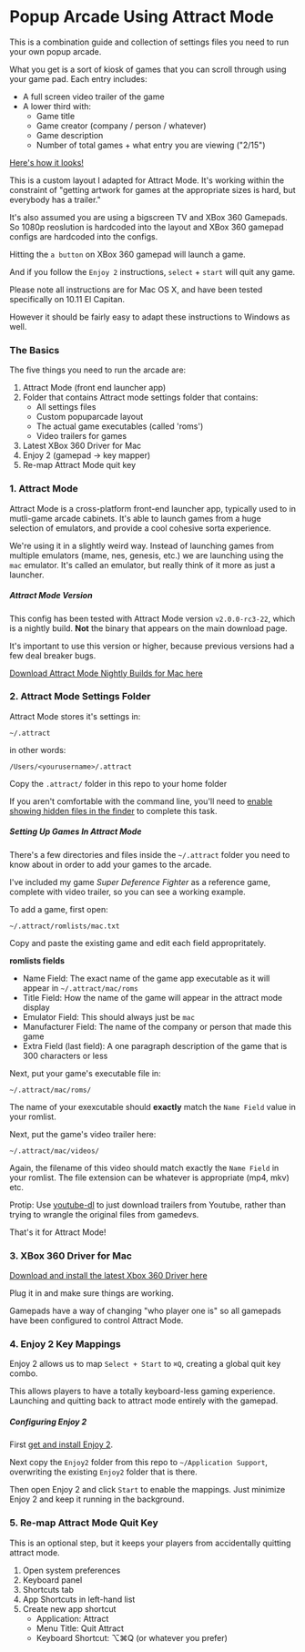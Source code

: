 # Popup Arcade Using Attract Mode

This is a combination guide and collection of settings files you need to run your own popup arcade. 

What you get is a sort of kiosk of games that you can scroll through using your game pad. Each entry includes:

- A full screen video trailer of the game
- A lower third with:
    + Game title
    + Game creator (company / person / whatever)
    + Game description
    + Number of total games + what entry you are viewing ("2/15")

[Here's how it looks!](https://www.youtube.com/watch?v=1sqFD52btIo)

This is a custom layout I adapted for Attract Mode. It's working within the constraint of "getting artwork for games at the appropriate sizes is hard, but everybody has a trailer."

It's also assumed you are using a bigscreen TV and XBox 360 Gamepads. So 1080p reoslution is hardcoded into the layout and XBox 360 gamepad configs are hardcoded into the configs. 

Hitting the `a button` on XBox 360 gamepad will launch a game.

And if you follow the `Enjoy 2` instructions, `select` + `start` will quit any game.

Please note all instructions are for Mac OS X, and have been tested specifically on 10.11 El Capitan. 

However it should be fairly easy to adapt these instructions to Windows as well.

### The Basics

The five things you need to run the arcade are:
 
1. Attract Mode (front end launcher app)
2. Folder that contains Attract mode settings folder that contains:
    +  All settings files
    +  Custom popuparcade layout
    +  The actual game executables (called 'roms')
    +  Video trailers for games
3. Latest XBox 360 Driver for Mac
4. Enjoy 2 (gamepad -> key mapper)
5. Re-map Attract Mode quit key

### 1. Attract Mode

Attract Mode is a cross-platform front-end launcher app, typically used to in mutli-game arcade cabinets. It's able to launch games from a huge selection of emulators, and provide a cool cohesive sorta experience.

We're using it in a slightly weird way. Instead of launching games from multiple emulators (mame, nes, genesis, etc.) we are launching using the `mac` emulator. It's called an emulator, but really think of it more as just a launcher. 

##### Attract Mode Version

This config has been tested with Attract Mode version `v2.0.0-rc3-22`, which is a nightly build. **Not** the binary that appears on the main download page.

It's important to use this version or higher, because previous versions had a few deal breaker bugs.

[Download Attract Mode Nightly Builds for Mac here](https://build.zaplabs.com/project/attractmode/)

### 2. Attract Mode Settings Folder

Attract Mode stores it's settings in:

`~/.attract`

in other words:

`/Users/<yourusername>/.attract`   

Copy the `.attract/` folder in this repo to your home folder

If you aren't comfortable with the command line, you'll need to [enable showing hidden files in the finder](http://ianlunn.co.uk/articles/quickly-showhide-hidden-files-mac-os-x-mavericks/) to complete this task.

##### Setting Up Games In Attract Mode

There's a few directories and files inside the `~/.attract` folder you need to know about in order to add your games to the arcade.

I've included my game *Super Deference Fighter* as a reference game, complete with video trailer, so you can see a working example.

To add a game, first open:

    ~/.attract/romlists/mac.txt

Copy and paste the existing game and edit each field appropritately. 

**romlists fields**

- Name Field: The exact name of the game app executable as it will appear in `~/.attract/mac/roms`
- Title Field: How the name of the game will appear in the attract mode display
- Emulator Field: This should always just be `mac`
- Manufacturer Field: The name of the company or person that made this game
- Extra Field (last field): A one paragraph description of the game that is 300 characters or less

Next, put your game's executable file in:

`~/.attract/mac/roms/`

The name of your exexcutable should **exactly** match the `Name Field` value in your romlist.

Next, put the game's video trailer here:

`~/.attract/mac/videos/`

Again, the filename of this video should match exactly the `Name Field` in your romlist. The file extension can be whatever is appropriate (mp4, mkv) etc.

Protip: Use [youtube-dl](https://rg3.github.io/youtube-dl/) to just download trailers from Youtube, rather than trying to wrangle the original files from gamedevs.

That's it for Attract Mode!

### 3. XBox 360 Driver for Mac

[Download and install the latest Xbox 360 Driver here](https://github.com/360Controller/360Controller/releases)

Plug it in and make sure things are working.

Gamepads have a way of changing "who player one is" so all gamepads have been configured to control Attract Mode.

### 4. Enjoy 2 Key Mappings

Enjoy 2 allows us to map `Select + Start` to `⌘Q`, creating a global quit key combo.

This allows players to have a totally keyboard-less gaming experience. Launching and quitting back to attract mode entirely with the gamepad.

##### Configuring Enjoy 2

First [get and install Enjoy 2](https://github.com/fyhuang/enjoy2/releases). 

Next copy the `Enjoy2` folder from this repo to `~/Application Support`, overwriting the existing `Enjoy2` folder that is there.

Then open Enjoy 2 and click `Start` to enable the mappings. Just minimize Enjoy 2 and keep it running in the background.

### 5. Re-map Attract Mode Quit Key

This is an optional step, but it keeps your players from accidentally quitting attract mode.

1. Open system preferences
2. Keyboard panel
3. Shortcuts tab
4. App Shortcuts in left-hand list
5. Create new app shortcut
    - Application: Attract
    - Menu Title: Quit Attract
    - Keyboard Shortcut: ⌥⌘Q (or whatever you prefer)




